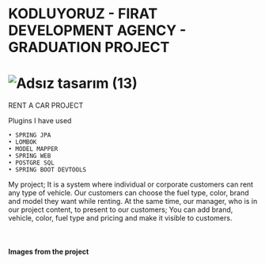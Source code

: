 # KODLUYORUZ - FIRAT DEVELOPMENT AGENCY - GRADUATION PROJECT
 
# ![Adsız tasarım (13)](https://user-images.githubusercontent.com/73720725/201490796-70d6e15a-5d10-4191-9966-98a99a0b0f15.png)
RENT A CAR PROJECT




Plugins I have used

    • SPRING JPA
    • LOMBOK
    • MODEL MAPPER
    • SPRING WEB
    • POSTGRE SQL
    • SPRING BOOT DEVTOOLS

<P> My project; It is a system where individual or corporate customers can rent any type of vehicle. Our customers can choose the fuel type, color, brand and model they want while renting. At the same time, our manager, who is in our project content, to present to our customers; You can add brand, vehicle, color, fuel type and pricing and make it visible to customers.</P><br>



<h4> Images from the project </h4>



